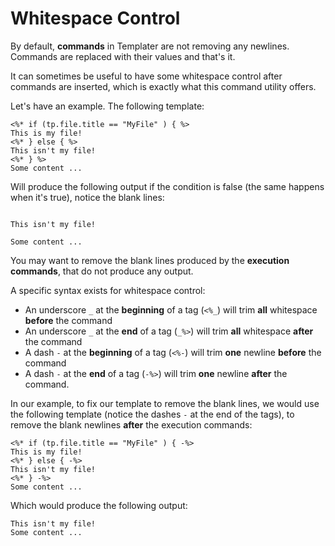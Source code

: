 # Whitespace Control

By default, **commands** in Templater are not removing any newlines. Commands are replaced with their values and that's it.

It can sometimes be useful to have some whitespace control after commands are inserted, which is exactly what this command utility offers.

Let's have an example. The following template:

```
<%* if (tp.file.title == "MyFile" ) { %>
This is my file!
<%* } else { %>
This isn't my file!
<%* } %>
Some content ...
```

Will produce the following output if the condition is false (the same happens when it's true), notice the blank lines:

```

This isn't my file!

Some content ...
```

You may want to remove the blank lines produced by the **execution commands**, that do not produce any output.

A specific syntax exists for whitespace control:

- An underscore `_` at the **beginning** of a tag (`<%_`) will trim **all** whitespace **before** the command
- An underscore `_` at the **end** of a tag (`_%>`) will trim **all** whitespace **after** the command
- A dash `-` at the **beginning** of a tag (`<%-`) will trim **one** newline **before** the command
- A dash `-` at the **end** of a tag (`-%>`) will trim **one** newline **after** the command.

In our example, to fix our template to remove the blank lines, we would use the following template (notice the dashes `-` at the end of the tags), to remove the blank newlines **after** the execution commands:

```
<%* if (tp.file.title == "MyFile" ) { -%>
This is my file!
<%* } else { -%>
This isn't my file!
<%* } -%>
Some content ...
```

Which would produce the following output:

```
This isn't my file!
Some content ...
```
